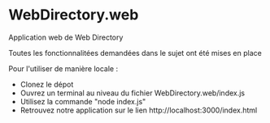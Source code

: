 # WebDirectory.web

Application web de Web Directory

Toutes les fonctionnalitées demandées dans le sujet ont été mises en place 

Pour l'utiliser de manière locale : 
- Clonez le dépot
- Ouvrez un terminal au niveau du fichier WebDirectory.web/index.js
- Utilisez la commande "node index.js"
- Retrouvez notre application sur le lien http://localhost:3000/index.html

